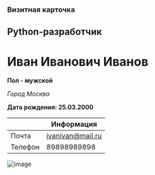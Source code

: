 ### Визитная карточка

## Python-разработчик

# Иван Иванович Иванов

**Пол - мужской**

*Город Москва*

**Дата рождения: 25.03.2000**

|           |Информация|
|-----------|-----------|
|Почта|ivanivan@mail.ru|
|Телефон|89898989898|

![image](https://img.freepik.com/free-photo/portrait-young-businessman_144627-21852.jpg)
